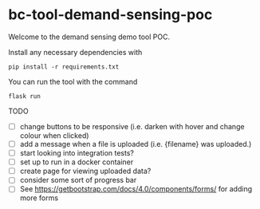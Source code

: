 # bc-tool-demand-sensing-poc

Welcome to the demand sensing demo tool POC.

Install any necessary dependencies with
```
pip install -r requirements.txt
```

You can run the tool with the command
```
flask run
```


TODO
- [ ] change buttons to be responsive (i.e. darken with hover and change colour when clicked)
- [ ] add a message when a file is uploaded (i.e. {filename} was uploaded.)
- [ ] start looking into integration tests?
- [ ] set up to run in a docker container
- [ ] create page for viewing uploaded data?
- [ ] consider some sort of progress bar
- [ ] See https://getbootstrap.com/docs/4.0/components/forms/ for adding more forms
